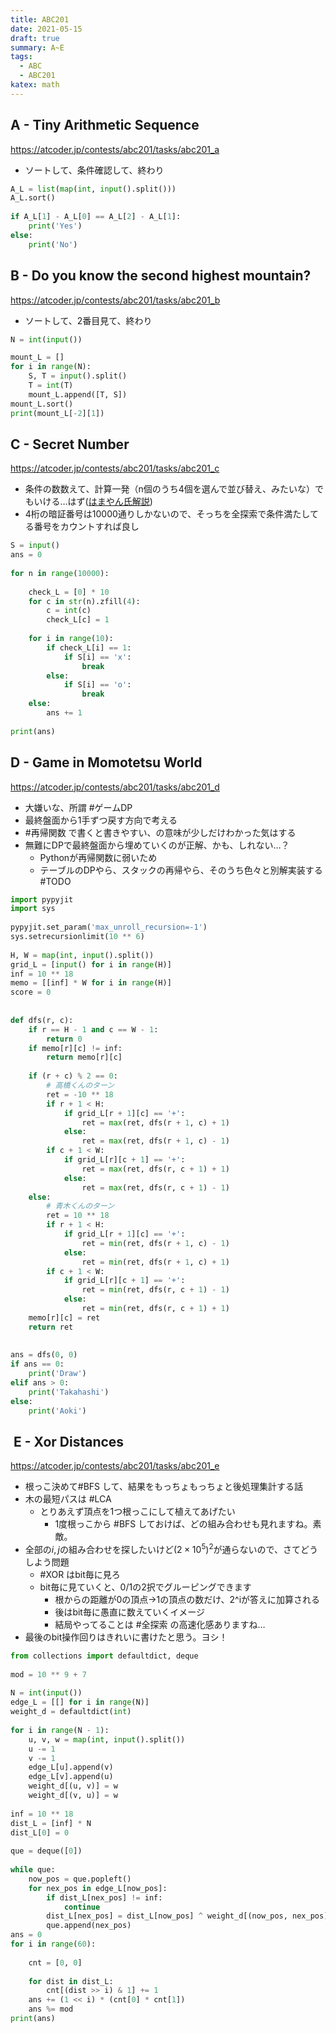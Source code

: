 ```yaml
---
title: ABC201
date: 2021-05-15
draft: true
summary: A~E
tags:
  - ABC
  - ABC201
katex: math
---
```

## A - Tiny Arithmetic Sequence
https://atcoder.jp/contests/abc201/tasks/abc201_a

* ソートして、条件確認して、終わり
```python
A_L = list(map(int, input().split()))  
A_L.sort()  
  
if A_L[1] - A_L[0] == A_L[2] - A_L[1]:  
    print('Yes')  
else:  
    print('No')
```

## B - Do you know the second highest mountain?
https://atcoder.jp/contests/abc201/tasks/abc201_b

+ ソートして、2番目見て、終わり
```python
N = int(input())

mount_L = []  
for i in range(N):  
    S, T = input().split()  
    T = int(T)  
    mount_L.append([T, S])  
mount_L.sort()  
print(mount_L[-2][1])
```

## C - Secret Number
https://atcoder.jp/contests/abc201/tasks/abc201_c

* 条件の数数えて、計算一発（n個のうち4個を選んで並び替え、みたいな）でもいける…はず([はまやん氏解説](https://blog.hamayanhamayan.com/entry/2021/05/15/235640))
* 4桁の暗証番号は10000通りしかないので、そっちを全探索で条件満たしてる番号をカウントすれば良し

```python
S = input()  
ans = 0  
  
for n in range(10000):  
  
    check_L = [0] * 10  
    for c in str(n).zfill(4):  
        c = int(c)  
        check_L[c] = 1  
  
    for i in range(10):  
        if check_L[i] == 1:  
            if S[i] == 'x':  
                break  
        else:  
            if S[i] == 'o':  
                break  
    else:  
        ans += 1  
  
print(ans)
```

## D - Game in Momotetsu World
https://atcoder.jp/contests/abc201/tasks/abc201_d

+ 大嫌いな、所謂 #ゲームDP
+ 最終盤面から1手ずつ戻す方向で考える
+ #再帰関数 で書くと書きやすい、の意味が少しだけわかった気はする
+ 無難にDPで最終盤面から埋めていくのが正解、かも、しれない…？
	+ Pythonが再帰関数に弱いため
	+ テーブルのDPやら、スタックの再帰やら、そのうち色々と別解実装する #TODO

```python
import pypyjit  
import sys  
  
pypyjit.set_param('max_unroll_recursion=-1')  
sys.setrecursionlimit(10 ** 6)  
  
H, W = map(int, input().split())  
grid_L = [input() for i in range(H)]  
inf = 10 ** 18  
memo = [[inf] * W for i in range(H)]  
score = 0  
  
  
def dfs(r, c):  
    if r == H - 1 and c == W - 1:  
        return 0  
    if memo[r][c] != inf:  
        return memo[r][c]  
  
    if (r + c) % 2 == 0:  
        # 高橋くんのターン  
        ret = -10 ** 18  
        if r + 1 < H:  
            if grid_L[r + 1][c] == '+':  
                ret = max(ret, dfs(r + 1, c) + 1)  
            else:  
                ret = max(ret, dfs(r + 1, c) - 1)  
        if c + 1 < W:  
            if grid_L[r][c + 1] == '+':  
                ret = max(ret, dfs(r, c + 1) + 1)  
            else:  
                ret = max(ret, dfs(r, c + 1) - 1)  
    else:  
        # 青木くんのターン  
        ret = 10 ** 18  
        if r + 1 < H:  
            if grid_L[r + 1][c] == '+':  
                ret = min(ret, dfs(r + 1, c) - 1)  
            else:  
                ret = min(ret, dfs(r + 1, c) + 1)  
        if c + 1 < W:  
            if grid_L[r][c + 1] == '+':  
                ret = min(ret, dfs(r, c + 1) - 1)  
            else:  
                ret = min(ret, dfs(r, c + 1) + 1)  
    memo[r][c] = ret  
    return ret  
  
  
ans = dfs(0, 0)  
if ans == 0:  
    print('Draw')  
elif ans > 0:  
    print('Takahashi')  
else:  
    print('Aoki')
```


##  E - Xor Distances
https://atcoder.jp/contests/abc201/tasks/abc201_e

+ 根っこ決めて#BFS して、結果をもっちょもっちょと後処理集計する話
+ 木の最短パスは #LCA
	+ とりあえず頂点を1つ根っこにして植えてあげたい
		+ 1度根っこから #BFS しておけば、どの組み合わせも見れますね。素敵。
+ 全部の$i,j$の組み合わせを探したいけど$(2\times10^5)^2$が通らないので、さてどうしよう問題
	+ #XOR はbit毎に見ろ
	+ bit毎に見ていくと、0/1の2択でグルーピングできます
		+ 根からの距離が0の頂点→1の頂点の数だけ、2^iが答えに加算される
		+ 後はbit毎に愚直に数えていくイメージ
		+ 結局やってることは #全探索 の高速化感ありますね…
+ 最後のbit操作回りはきれいに書けたと思う。ヨシ！

```python
from collections import defaultdict, deque  
  
mod = 10 ** 9 + 7  
  
N = int(input())  
edge_L = [[] for i in range(N)]  
weight_d = defaultdict(int)  
  
for i in range(N - 1):  
    u, v, w = map(int, input().split())  
    u -= 1  
    v -= 1  
    edge_L[u].append(v)  
    edge_L[v].append(u)  
    weight_d[(u, v)] = w  
    weight_d[(v, u)] = w  
  
inf = 10 ** 18  
dist_L = [inf] * N  
dist_L[0] = 0  
  
que = deque([0])  
  
while que:  
    now_pos = que.popleft()  
    for nex_pos in edge_L[now_pos]:  
        if dist_L[nex_pos] != inf:  
            continue  
        dist_L[nex_pos] = dist_L[now_pos] ^ weight_d[(now_pos, nex_pos)]  
        que.append(nex_pos)  
ans = 0  
for i in range(60):  
  
    cnt = [0, 0]  
  
    for dist in dist_L:  
        cnt[(dist >> i) & 1] += 1  
    ans += (1 << i) * (cnt[0] * cnt[1])  
    ans %= mod  
print(ans)

```